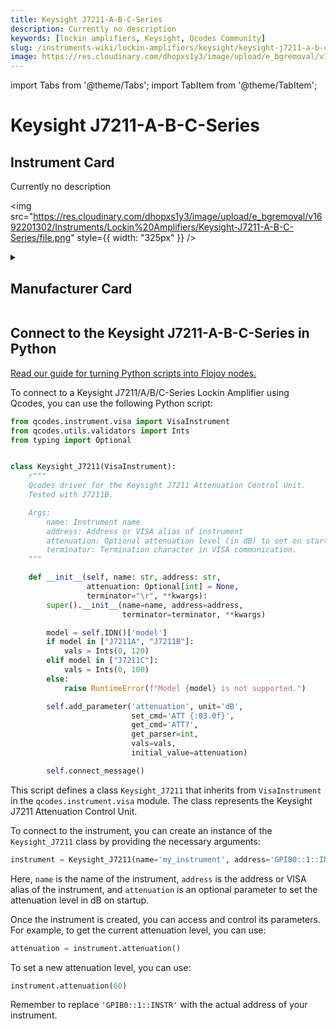 ```yaml
---
title: Keysight J7211-A-B-C-Series
description: Currently no description
keywords: [lockin amplifiers, Keysight, Qcodes Community]
slug: /instruments-wiki/lockin-amplifiers/keysight/keysight-j7211-a-b-c-series
image: https://res.cloudinary.com/dhopxs1y3/image/upload/e_bgremoval/v1692201302/Instruments/Lockin%20Amplifiers/Keysight-J7211-A-B-C-Series/file.png
---
```


import Tabs from '@theme/Tabs';
import TabItem from '@theme/TabItem';

# Keysight J7211-A-B-C-Series

## Instrument Card

<div className="flex">

<div>

Currently no description

</div>

<img src="https://res.cloudinary.com/dhopxs1y3/image/upload/e_bgremoval/v1692201302/Instruments/Lockin%20Amplifiers/Keysight-J7211-A-B-C-Series/file.png" style={{ width: "325px" }} />

</div>

<details>
<summary><h2>Manufacturer Card</h2></summary>

<img src="https://res.cloudinary.com/dhopxs1y3/image/upload/e_bgremoval/v1692125973/Instruments/Vendor%20Logos/Keysight.png" style={{ width: "100%", height: "150px",objectFit: "cover" }} />

Keysight Technologies, or Keysight, is an American company that manufactures electronics test and measurement equipment and software. <a href="https://www.keysight.com/us/en/home.html">Website</a>.

<ul>
  <li>Headquarters: USA</li>
  <li>Yearly Revenue (millions, USD): 5420.0</li>
</ul>
</details>

## Connect to the Keysight J7211-A-B-C-Series in Python

[Read our guide for turning Python scripts into Flojoy nodes.](https://docs.flojoy.ai/custom-nodes/creating-custom-node/)


<Tabs>
<TabItem value="Qcodes Community" label="Qcodes Community">

To connect to a Keysight J7211/A/B/C-Series Lockin Amplifier using Qcodes, you can use the following Python script:

```python
from qcodes.instrument.visa import VisaInstrument
from qcodes.utils.validators import Ints
from typing import Optional


class Keysight_J7211(VisaInstrument):
    r"""
    Qcodes driver for the Keysight J7211 Attenuation Control Unit.
    Tested with J7211B.

    Args:
        name: Instrument name
        address: Address or VISA alias of instrument
        attenuation: Optional attenuation level (in dB) to set on startup
        terminator: Termination character in VISA communication.
    """

    def __init__(self, name: str, address: str,
                 attenuation: Optional[int] = None,
                 terminator="\r", **kwargs):
        super().__init__(name=name, address=address,
                         terminator=terminator, **kwargs)

        model = self.IDN()['model']
        if model in ["J7211A", "J7211B"]:
            vals = Ints(0, 120)
        elif model in ["J7211C"]:
            vals = Ints(0, 100)
        else:
            raise RuntimeError(f"Model {model} is not supported.")

        self.add_parameter('attenuation', unit='dB',
                           set_cmd='ATT {:03.0f}',
                           get_cmd='ATT?',
                           get_parser=int,
                           vals=vals,
                           initial_value=attenuation)

        self.connect_message()
```

This script defines a class `Keysight_J7211` that inherits from `VisaInstrument` in the `qcodes.instrument.visa` module. The class represents the Keysight J7211 Attenuation Control Unit.

To connect to the instrument, you can create an instance of the `Keysight_J7211` class by providing the necessary arguments:

```python
instrument = Keysight_J7211(name='my_instrument', address='GPIB0::1::INSTR', attenuation=50)
```

Here, `name` is the name of the instrument, `address` is the address or VISA alias of the instrument, and `attenuation` is an optional parameter to set the attenuation level in dB on startup.

Once the instrument is created, you can access and control its parameters. For example, to get the current attenuation level, you can use:

```python
attenuation = instrument.attenuation()
```

To set a new attenuation level, you can use:

```python
instrument.attenuation(60)
```

Remember to replace `'GPIB0::1::INSTR'` with the actual address of your instrument.

</TabItem>
</Tabs>